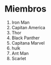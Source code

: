 # Miembros

1. Iron Man
2. Capitan America
3. Thor
4. Black Panther
5. Capitana Marvel
6. hulk
7. Ant Man
8. Scarlet
